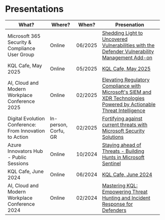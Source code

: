 # Presentations

| What? | Where? | When? | Presenation |
| --- | --- | --- | --- |
| Microsoft 365 Security & Compliance User Group | Online | 06/2025 | [Shedding Light to Uncovered Vulnerabilities with the Defender Vulnerability Management Add-on](https://github.com/cyb3rmik3/presentations/tree/main/202506-m365scug) |
| KQL Cafe, May 2025 | Online | 05/2025 | [KQL Cafe, May 2025](https://www.youtube.com/watch?v=Yna97PlIX18) |
| AI, Cloud and Modern Workplace Conference 2025 | Online | 02/2025 | [Elevating Regulatory Compliance with Microsoft's SIEM and XDR Technologies Powered by Actionable Threat Intelligence](https://github.com/cyb3rmik3/presentations/tree/main/202502-aicmwc2025) |
| Digital Evolution Conference: From Innovation to Action | In-person, Corfu, GR | 02/2025 | [Fortifying against current threats with Microsoft Security Solutions](https://github.com/cyb3rmik3/presentations/tree/main/202502-digitalevolutionconference) |
| Azure Innovators Hub - Public Sessions | Online | 10/2024 | [Staying ahead of Threats - Building Hunts in Microsoft Sentinel](https://github.com/cyb3rmik3/presentations/tree/main/202410-azureinnovatorshub) |
| KQL Cafe, June 2024 | Online | 06/2024 | [KQL Cafe, June 2024](https://github.com/cyb3rmik3/presentations/tree/main/202406-kqlcafe) |
| AI, Cloud and Modern Workplace Conference 2024 | Online | 02/2024 | [Mastering KQL: Empowering Threat Hunting and Incident Response​ for Defenders](https://github.com/cyb3rmik3/presentations/tree/main/202402-aicmwc) |


